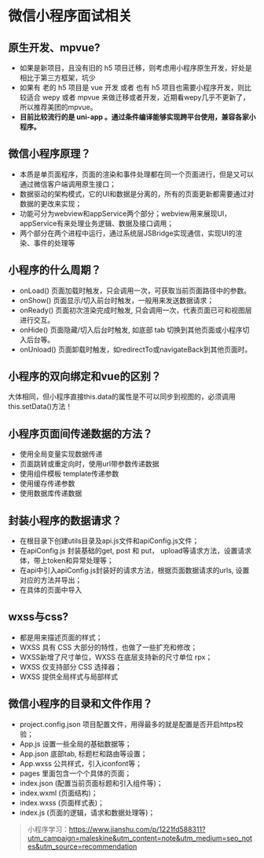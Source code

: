 # 微信小程序面试相关

## 原生开发、mpvue?
- 如果是新项目，且没有旧的 h5 项目迁移，则考虑用小程序原生开发，好处是相比于第三方框架，坑少
- 如果有 老的 h5 项目是 vue 开发 或者 也有 h5 项目也需要小程序开发，则比较适合 wepy 或者 mpvue 来做迁移或者开发，近期看wepy几乎不更新了，所以推荐美团的mpvue。
- **目前比较流行的是 uni-app 。通过条件编译能够实现跨平台使用，兼容各家小程序。**


## 微信小程序原理？

- 本质是单页面程序，页面的渲染和事件处理都在同一个页面进行，但是又可以通过微信客户端调用原生接口；
- 数据驱动的架构模式，它的UI和数据是分离的，所有的页面更新都需要通过对数据的更改来实现；
- 功能可分为webview和appService两个部分；webview用来展现UI，appService有来处理业务逻辑、数据及接口调用；
- 两个部分在两个进程中运行，通过系统层JSBridge实现通信，实现UI的渲染、事件的处理等

## 小程序的什么周期？

- onLoad() 页面加载时触发，只会调用一次，可获取当前页面路径中的参数。
- onShow() 页面显示/切入前台时触发，一般用来发送数据请求；
- onReady() 页面初次渲染完成时触发, 只会调用一次，代表页面已可和视图层进行交互。
- onHide() 页面隐藏/切入后台时触发, 如底部 tab 切换到其他页面或小程序切入后台等。
- onUnload() 页面卸载时触发，如redirectTo或navigateBack到其他页面时。

## 小程序的双向绑定和vue的区别？

大体相同，但小程序直接this.data的属性是不可以同步到视图的，必须调用this.setData()方法！

## 小程序页面间传递数据的方法？

- 使用全局变量实现数据传递
- 页面跳转或重定向时，使用url带参数传递数据
- 使用组件模板 template传递参数
- 使用缓存传递参数
- 使用数据库传递数据

## 封装小程序的数据请求？

- 在根目录下创建utils目录及api.js文件和apiConfig.js文件；
- 在apiConfig.js 封装基础的get, post 和 put， upload等请求方法，设置请求体，带上token和异常处理等；
- 在api中引入apiConfig.js封装好的请求方法，根据页面数据请求的urls, 设置对应的方法并导出；
- 在具体的页面中导入

## wxss与css?

- 都是用来描述页面的样式；
- WXSS 具有 CSS 大部分的特性，也做了一些扩充和修改；
- WXSS新增了尺寸单位，WXSS 在底层支持新的尺寸单位 rpx；
- WXSS 仅支持部分 CSS 选择器；
- WXSS 提供全局样式与局部样式

## 微信小程序的目录和文件作用？

- project.config.json 项目配置文件，用得最多的就是配置是否开启https校验；
- App.js 设置一些全局的基础数据等；
- App.json 底部tab, 标题栏和路由等设置；
- App.wxss 公共样式，引入iconfont等；
- pages 里面包含一个个具体的页面；
- index.json (配置当前页面标题和引入组件等)；
- index.wxml (页面结构)；
- index.wxss (页面样式表)；
- index.js (页面的逻辑，请求和数据处理等)；


> 小程序学习：https://www.jianshu.com/p/1221fd588311?utm_campaign=maleskine&utm_content=note&utm_medium=seo_notes&utm_source=recommendation